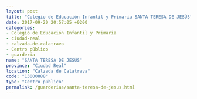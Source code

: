 ```yaml
---
layout: post
title: "Colegio de Educación Infantil y Primaria SANTA TERESA DE JESÚS"
date: 2017-09-20 20:57:05 +0200
categories:
- Colegio de Educación Infantil y Primaria
- ciudad-real
- calzada-de-calatrava
- Centro público
- guarderia
name: "SANTA TERESA DE JESÚS"
province: "Ciudad Real"
location: "Calzada de Calatrava"
code: "13000888"
type: "Centro público"
permalink: /guarderias/santa-teresa-de-jesus.html
---
```

